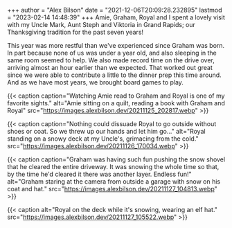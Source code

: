 +++
author = "Alex Bilson"
date = "2021-12-06T20:09:28.232895"
lastmod = "2023-02-14 14:48:39"
+++
Amie, Graham, Royal and I spent a lovely visit with my Uncle Mark, Aunt Steph and Viktoria in Grand Rapids; our Thanksgiving tradition for the past seven years!

This year was more restful than we've experienced since Graham was born. In part because none of us was under a year old, and also sleeping in the same room seemed to help. We also made record time on the drive over, arriving almost an hour earlier than we expected. That worked out great since we were able to contribute a little to the dinner prep this time around. And as we have most years, we brought board games to play.

{{< caption caption="Watching Amie read to Graham and Royal is one of my favorite sights." alt="Amie sitting on a quilt, reading a book with Graham and Royal" src="https://images.alexbilson.dev/20211125_202817.webp" >}}

{{< caption caption="Nothing could dissuade Royal to go outside without shoes or coat. So we threw up our hands and let him go..." alt="Royal standing on a snowy deck at my Uncle's, grimacing from the cold." src="https://images.alexbilson.dev/20211126_170034.webp" >}}

{{< caption caption="Graham was having such fun pushing the snow shovel that he cleared the entire driveway. It was snowing the whole time so that, by the time he'd cleared it there was another layer. Endless fun!" alt="Graham staring at the camera from outside a garage with snow on his coat and hat." src="https://images.alexbilson.dev/20211127_104813.webp" >}}

{{< caption alt="Royal on the deck while it's snowing, wearing an elf hat." src="https://images.alexbilson.dev/20211127_105522.webp" >}}

